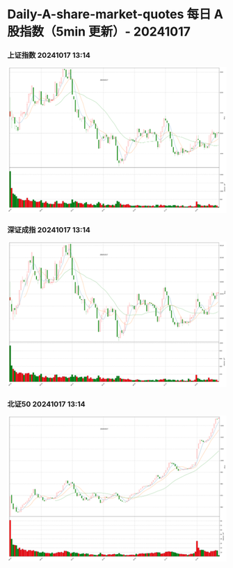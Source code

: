 
# Daily-A-share-market-quotes 每日 A 股指数（5min 更新）- 20241017

### 上证指数 20241017 13:14
![](./fig/2024/10/20241017-sh000001.png)

### 深证成指 20241017 13:14
![](./fig/2024/10/20241017-sz399001.png)

### 北证50 20241017 13:14
![](./fig/2024/10/20241017-bj899050.png)
